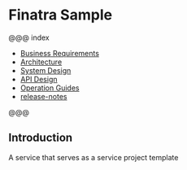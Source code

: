 # Finatra Sample

@@@ index

- [Business Requirements](business-requirements.md)
- [Architecture](architecture.md)
- [System Design](system-design.md)
- [API Design](api-design.md)
- [Operation Guides](operation-guides.md)
- [release-notes](release-notes.md)

@@@

## Introduction

A service that serves as a service project template
